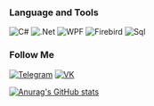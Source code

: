 ### Language and Tools
![C#](https://img.shields.io/badge/-C%23-090909?style=for-the-badge&logo=csharp&logoColor=a931c4)
![.Net](https://img.shields.io/badge/-Framework-090909?style=for-the-badge&logo=.net&logoColor=a931c4)
![WPF](https://img.shields.io/badge/-WPF-090909?style=for-the-badge&logo=windows&logoColor=4287f5)
![Firebird](https://img.shields.io/badge/-Firebird-090909?style=for-the-badge&logo=firefox&logoColor=fc8403)
![Sql](https://img.shields.io/badge/-SQL-090909?style=for-the-badge&logo=mysql&logoColor=32a852)

### Follow Me
[![Telegram](https://img.shields.io/badge/-Telegram-090909?style=for-the-badge&logo=telegram)](https://t.me/viknsagit)
[![VK](https://img.shields.io/badge/-VK-090909?style=for-the-badge&logo=vk&logoColor=fffff)](https://vk.com/viknsagit)

[![Anurag's GitHub stats](https://github-readme-stats.vercel.app/api?username=viknsagit&count_private=true&show_icons=true&theme=radical)
](https://github.com/anuraghazra/github-readme-stats)

